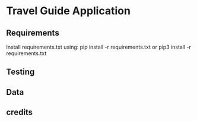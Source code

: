 # Travel Guide Application


## Requirements

Install requirements.txt using:
pip install -r requirements.txt or pip3 install -r requirements.txt
## Testing


## Data



## credits

